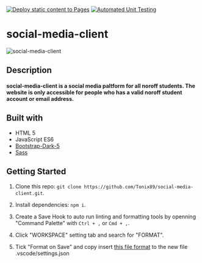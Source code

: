 [![Deploy static content to Pages](https://github.com/Tonix89/social-media-client/actions/workflows/pages.yml/badge.svg?branch=master)](https://github.com/Tonix89/social-media-client/actions/workflows/pages.yml) [![Automated Unit Testing](https://github.com/Tonix89/social-media-client/actions/workflows/unit-test.yml/badge.svg)](https://github.com/Tonix89/social-media-client/actions/workflows/unit-test.yml)

# social-media-client
![social-media-client](https://user-images.githubusercontent.com/100238552/230337619-7b4191d0-0f7c-4b77-add1-a7a3e7b906c8.png)

## Description
#### social-media-client is a social media paltform for all noroff students. The website is only accessible for people who has a valid noroff student account or email address.

## Built with
  - HTML 5
  - JavaScript ES6
  - [Bootstrap-Dark-5](https://www.npmjs.com/package/bootstrap-dark-5)
  - [Sass](https://sass-lang.com/)

## Getting Started

  1. Clone this repo: ```git clone https://github.com/Tonix89/social-media-client.git```.
		
  2. Install dependencies: ```npm i```.
		
  3. Create a Save Hook to auto run linting and formatting tools by openning "Command Palette" with ```Ctrl + ,``` or ```Cmd + ,```.
  
  4. Click "WORKSPACE" setting tab and search for "FORMAT".
  
  5. Tick "Format on Save" and copy insert [this file format](.vscode/settings.json.default) to the new file .vscode/settings.json
